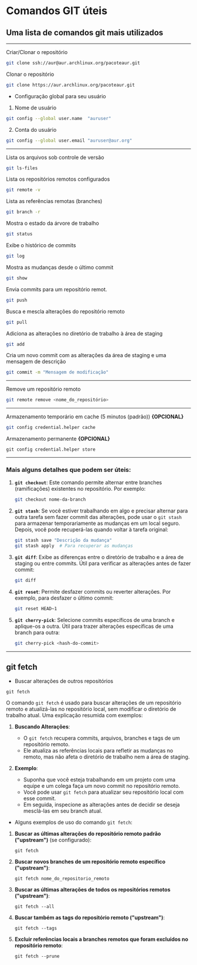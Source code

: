 # Comandos GIT úteis

## Uma lista de comandos git mais utilizados

___

Criar/Clonar o repositório

```bash
git clone ssh://aur@aur.archlinux.org/pacoteaur.git
```

Clonar o repositório

```bash
git clone https://aur.archlinux.org/pacoteaur.git
```

- Configuração global para seu usuário
1. Nome de usuário

```bash
git config --global user.name  "auruser"
```

2. Conta do usuário

```bash
git config --global user.email "auruser@aur.org"
```

___

Lista os arquivos sob controle de versão

```bash
git ls-files
```

Lista os repositórios remotos configurados

```bash
git remote -v
```

Lista as referências remotas (branches)

```bash
git branch -r
```

Mostra o estado da árvore de trabalho

```bash
git status
```

Exibe o histórico de commits

```bash
git log
```

Mostra as mudanças desde o último commit

```bash
git show
```

Envia commits para um repositório remot.

```bash
git push
```

Busca e mescla alterações do repositório remoto

```bash
git pull
```

Adiciona as alterações no diretório de trabalho à área de staging

```bash
git add
```

Cria um novo commit com as alterações da área de staging e uma mensagem de descrição

```bash
git commit -m "Mensagem de modificação"
```

___

Remove um repositório remoto

```bash
git remote remove <nome_do_repositório>
```

___

Armazenamento temporário em cache (5 minutos (padrão)) **{OPCIONAL}**

```bash
git config credential.helper cache
```

Armazenamento permanente **{OPCIONAL}**

```bas
git config credential.helper store
```

___

### Mais alguns detalhes que podem ser úteis:

1. **`git checkout`**: Este comando permite alternar entre branches (ramificações) existentes no repositório. Por exemplo:
   
   ```bash
   git checkout nome-da-branch
   ```
2. **`git stash`**: Se você estiver trabalhando em algo e precisar alternar para outra tarefa sem fazer commit das alterações, pode usar o `git stash` para armazenar temporariamente as mudanças em um local seguro. Depois, você pode recuperá-las quando voltar à tarefa original:
   
   ```bash
   git stash save "Descrição da mudança"
   git stash apply  # Para recuperar as mudanças
   ```
3. **`git diff`**: Exibe as diferenças entre o diretório de trabalho e a área de staging ou entre commits. Útil para verificar as alterações antes de fazer commit:
   
   ```bash
   git diff
   ```
4. **`git reset`**: Permite desfazer commits ou reverter alterações. Por exemplo, para desfazer o último commit:
   
   ```bash
   git reset HEAD~1
   ```
5. **`git cherry-pick`**: Selecione commits específicos de uma branch e aplique-os a outra. Útil para trazer alterações específicas de uma branch para outra:
   
   ```bash
   git cherry-pick <hash-do-commit>
   ```
___

## git fetch

- Buscar alterações de outros repositórios
```
git fetch
```

O comando `git fetch` é usado para buscar alterações de um repositório remoto e atualizá-las no repositório local, sem modificar o diretório de trabalho atual. 
Uma explicação resumida com exemplos:

1. **Buscando Alterações**:
   - O `git fetch` recupera commits, arquivos, branches e tags de um repositório remoto.
   - Ele atualiza as referências locais para refletir as mudanças no remoto, mas não afeta o diretório de trabalho nem a área de staging.

2. **Exemplo**:
   - Suponha que você esteja trabalhando em um projeto com uma equipe e um colega faça um novo commit no repositório remoto.
   - Você pode usar `git fetch` para atualizar seu repositório local com esse commit.
   - Em seguida, inspecione as alterações antes de decidir se deseja mesclá-las em seu branch atual.

- Alguns exemplos de uso do comando `git fetch`:

1. **Buscar as últimas alterações do repositório remoto padrão ("upstream")** (se configurado):
   ```
   git fetch
   ```

2. **Buscar novos branches de um repositório remoto específico ("upstream")**:
   ```
   git fetch nome_do_repositorio_remoto
   ```

3. **Buscar as últimas alterações de todos os repositórios remotos ("upstream")**:
   ```
   git fetch --all
   ```

4. **Buscar também as tags do repositório remoto ("upstream")**:
   ```
   git fetch --tags
   ```

5. **Excluir referências locais a branches remotos que foram excluídos no repositório remoto**:
   ```
   git fetch --prune
   ```

